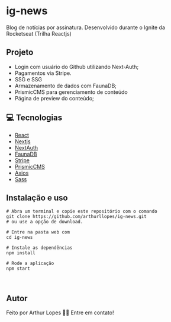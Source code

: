 # ig-news
Blog de notícias por assinatura. Desenvolvido durante o Ignite da Rocketseat (Trilha Reactjs)


## Projeto 

 - Login com usuário do Github utilizando Next-Auth;
 - Pagamentos via Stripe.
 - SSG e SSG
 - Armazenamento de dados com FaunaDB;
 - PrismicCMS para gerenciamento de conteúdo
 - Página de preview do conteúdo;
 

## 💻 Tecnologias
 - [React](https://pt-br.reactjs.org/)
 - [Nextjs](https://nextjs.org/)
 - [NextAuth](https://next-auth.js.org/)
 - [FaunaDB](https://fauna.com/)
 - [Stripe](https://stripe.com/en-br)
 - [PrismicCMS](https://prismic.io/)
 - [Axios](https://axios-http.com/)
 - [Sass](https://sass-lang.com/)

## Instalação e uso

```
# Abra um terminal e copie este repositório com o comando
git clone https://github.com/arthurllopes/ig-news.git
# ou use a opção de download.

# Entre na pasta web com 
cd ig-news

# Instale as dependências
npm install

# Rode a aplicação
npm start
```
<br>

## Autor
Feito por Arthur Lopes 👋🏽 Entre em contato!

